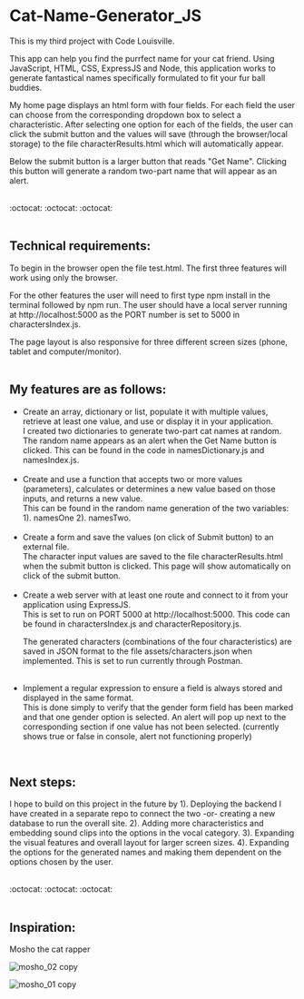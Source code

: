 # Cat-Name-Generator_JS

This is my third project with Code Louisville.

This app can help you find the purrfect name for your cat friend. Using JavaScript, HTML, CSS, ExpressJS and Node, this application works to generate fantastical names specifically formulated to fit your fur ball buddies.

My home page displays an html form with four fields. For each field the user can choose from the corresponding dropdown box to select a characteristic. After selecting one option for each of the fields, the user can click the submit button and the values will save (through the browser/local storage) to the file characterResults.html which will automatically appear.

Below the submit button is a larger button that reads "Get Name". Clicking this button will generate a random two-part name that will appear as an alert. 
<br>
&nbsp;&nbsp;
&nbsp;&nbsp;

:octocat: :octocat: :octocat:
<br>
<br>
## Technical requirements:
To begin in the browser open the file test.html. The first three features will work using only the browser. 

For the other features the user will need to first type npm install in the terminal followed by npm run. The user should have a local server running at http://localhost:5000 as the PORT number is set to 5000 in charactersIndex.js. 

The page layout is also responsive for three different screen sizes (phone, tablet and computer/monitor).
<br>
<br>
## My features are as follows:
<ul>
<li>Create an array, dictionary or list, populate it with multiple values, retrieve at least one value, and use or display it in your application.<br> I created two dictionaries to generate two-part cat names at random. The random name appears as an alert when the Get Name button is clicked. This can be found in the code in namesDictionary.js and namesIndex.js.<br></li>
<br>
<li>Create and use a function that accepts two or more values (parameters), calculates or determines a new value based on those inputs, and returns a new value.<br> This can be found in the random name generation of the two variables: 1). namesOne 2). namesTwo.
</li>
<br>
<li>Create a form and save the values (on click of Submit button) to an external file. <br> The character input values are saved to the file characterResults.html when the submit button is clicked. This page will show automatically on click of the submit button. </li>
<br>
<li>Create a web server with at least one route and connect to it from your application using ExpressJS.<br> This is set to run on PORT 5000 at  http://localhost:5000. This code can be found in charactersIndex.js and characterRepository.js. 

The generated characters (combinations of the four characteristics) are saved in JSON format to the file assets/characters.json when implemented. This is set to run currently through Postman.
</li>
<br>
<li>Implement a regular expression to ensure a field is always stored and displayed in the same format.
<br>This is done simply to verify that the gender form field has been marked and that one gender option is selected. An alert will pop up next to the corresponding section if one value has not been selected. (currently shows true or false in console, alert not functioning properly)
</li>
</ul>
<br>

## Next steps:
I hope to build on this project in the future by 1). Deploying the backend I have created in a separate repo to connect the two -or- creating a new database to run the overall site. 2). Adding more characteristics and embedding sound clips into the options in the vocal category. 3). Expanding the visual features and overall layout for larger screen sizes. 4). Expanding the options for the generated names and making them dependent on the options chosen by the user.
<br>
&nbsp;&nbsp;
&nbsp;&nbsp;

:octocat: :octocat: :octocat:
&nbsp;&nbsp;
&nbsp;&nbsp;<br>
&nbsp;&nbsp;
## Inspiration: 

Mosho the cat rapper

![mosho_02 copy](https://user-images.githubusercontent.com/77941853/156898252-a43f4f27-49f6-4503-8bf0-f78519556d8e.jpg)

![mosho_01 copy](https://user-images.githubusercontent.com/77941853/156898149-d57e4268-ac91-4d99-9547-4e388d4fb215.jpg)
